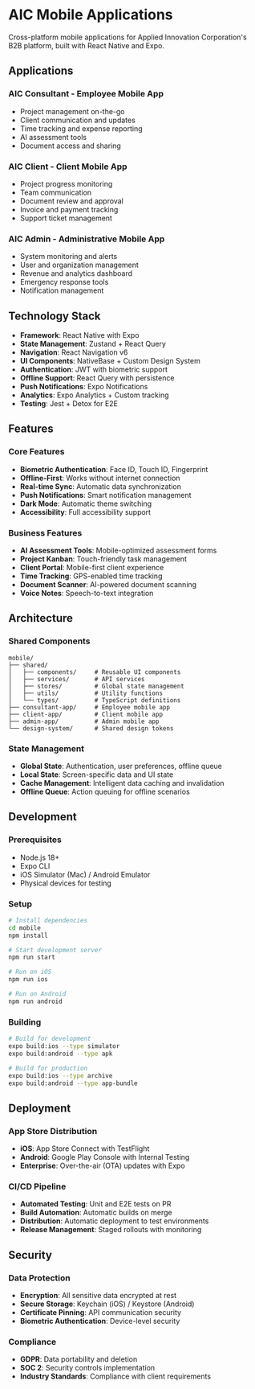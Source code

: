 # AIC Mobile Applications

Cross-platform mobile applications for Applied Innovation Corporation's B2B platform, built with React Native and Expo.

## Applications

### **AIC Consultant** - Employee Mobile App
- Project management on-the-go
- Client communication and updates
- Time tracking and expense reporting
- AI assessment tools
- Document access and sharing

### **AIC Client** - Client Mobile App
- Project progress monitoring
- Team communication
- Document review and approval
- Invoice and payment tracking
- Support ticket management

### **AIC Admin** - Administrative Mobile App
- System monitoring and alerts
- User and organization management
- Revenue and analytics dashboard
- Emergency response tools
- Notification management

## Technology Stack

- **Framework**: React Native with Expo
- **State Management**: Zustand + React Query
- **Navigation**: React Navigation v6
- **UI Components**: NativeBase + Custom Design System
- **Authentication**: JWT with biometric support
- **Offline Support**: React Query with persistence
- **Push Notifications**: Expo Notifications
- **Analytics**: Expo Analytics + Custom tracking
- **Testing**: Jest + Detox for E2E

## Features

### Core Features
- **Biometric Authentication**: Face ID, Touch ID, Fingerprint
- **Offline-First**: Works without internet connection
- **Real-time Sync**: Automatic data synchronization
- **Push Notifications**: Smart notification management
- **Dark Mode**: Automatic theme switching
- **Accessibility**: Full accessibility support

### Business Features
- **AI Assessment Tools**: Mobile-optimized assessment forms
- **Project Kanban**: Touch-friendly task management
- **Client Portal**: Mobile-first client experience
- **Time Tracking**: GPS-enabled time tracking
- **Document Scanner**: AI-powered document scanning
- **Voice Notes**: Speech-to-text integration

## Architecture

### Shared Components
```
mobile/
├── shared/
│   ├── components/     # Reusable UI components
│   ├── services/       # API services
│   ├── stores/         # Global state management
│   ├── utils/          # Utility functions
│   └── types/          # TypeScript definitions
├── consultant-app/     # Employee mobile app
├── client-app/         # Client mobile app
├── admin-app/          # Admin mobile app
└── design-system/      # Shared design tokens
```

### State Management
- **Global State**: Authentication, user preferences, offline queue
- **Local State**: Screen-specific data and UI state
- **Cache Management**: Intelligent data caching and invalidation
- **Offline Queue**: Action queuing for offline scenarios

## Development

### Prerequisites
- Node.js 18+
- Expo CLI
- iOS Simulator (Mac) / Android Emulator
- Physical devices for testing

### Setup
```bash
# Install dependencies
cd mobile
npm install

# Start development server
npm run start

# Run on iOS
npm run ios

# Run on Android
npm run android
```

### Building
```bash
# Build for development
expo build:ios --type simulator
expo build:android --type apk

# Build for production
expo build:ios --type archive
expo build:android --type app-bundle
```

## Deployment

### App Store Distribution
- **iOS**: App Store Connect with TestFlight
- **Android**: Google Play Console with Internal Testing
- **Enterprise**: Over-the-air (OTA) updates with Expo

### CI/CD Pipeline
- **Automated Testing**: Unit and E2E tests on PR
- **Build Automation**: Automatic builds on merge
- **Distribution**: Automatic deployment to test environments
- **Release Management**: Staged rollouts with monitoring

## Security

### Data Protection
- **Encryption**: All sensitive data encrypted at rest
- **Secure Storage**: Keychain (iOS) / Keystore (Android)
- **Certificate Pinning**: API communication security
- **Biometric Authentication**: Device-level security

### Compliance
- **GDPR**: Data portability and deletion
- **SOC 2**: Security controls implementation
- **Industry Standards**: Compliance with client requirements
